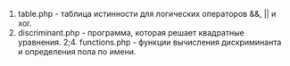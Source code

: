 1. table.php - таблица истинности для логических операторов &&, || и xor.
2. discriminant.php - программа, которая решает квадратные уравнения.
2;4. functions.php - функции вычисления дискриминанта и определения пола по имени.
